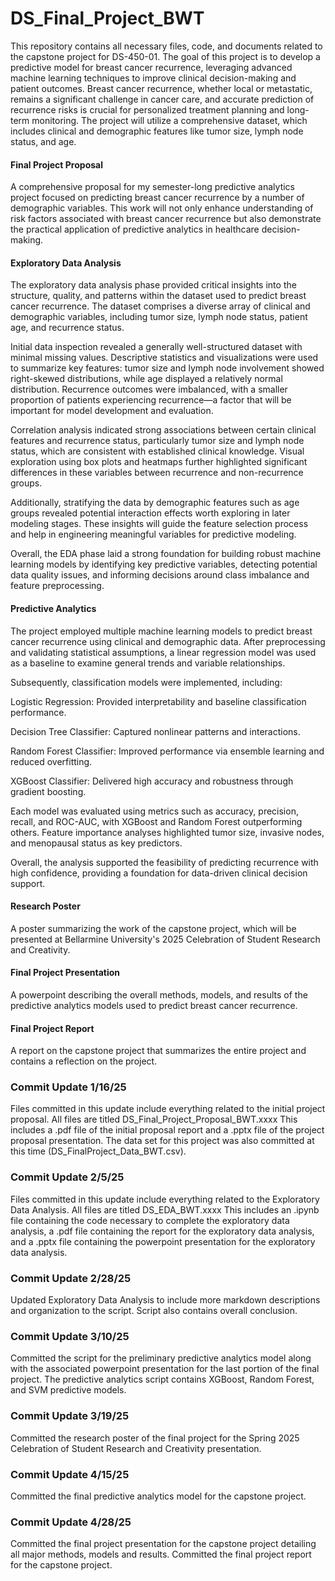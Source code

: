 # DS_Final_Project_BWT
This repository contains all necessary files, code, and documents related to the capstone project for DS-450-01.
The goal of this project is to develop a predictive model for breast cancer recurrence, leveraging advanced machine learning techniques to improve clinical decision-making and patient outcomes. Breast cancer recurrence, whether local or metastatic, remains a significant challenge in cancer care, and accurate prediction of recurrence risks is crucial for personalized treatment planning and long-term monitoring. The project will utilize a comprehensive dataset, which includes clinical and demographic features like tumor size, lymph node status, and age.

#### Final Project Proposal 
A comprehensive proposal for my semester-long predictive analytics project focused on predicting breast cancer recurrence by a number of demographic variables. This work will not only enhance understanding of risk factors associated with breast cancer recurrence but also demonstrate the practical application of predictive analytics in healthcare decision-making.

#### Exploratory Data Analysis
The exploratory data analysis phase provided critical insights into the structure, quality, and patterns within the dataset used to predict breast cancer recurrence. The dataset comprises a diverse array of clinical and demographic variables, including tumor size, lymph node status, patient age, and recurrence status.

Initial data inspection revealed a generally well-structured dataset with minimal missing values. Descriptive statistics and visualizations were used to summarize key features: tumor size and lymph node involvement showed right-skewed distributions, while age displayed a relatively normal distribution. Recurrence outcomes were imbalanced, with a smaller proportion of patients experiencing recurrence—a factor that will be important for model development and evaluation.

Correlation analysis indicated strong associations between certain clinical features and recurrence status, particularly tumor size and lymph node status, which are consistent with established clinical knowledge. Visual exploration using box plots and heatmaps further highlighted significant differences in these variables between recurrence and non-recurrence groups.

Additionally, stratifying the data by demographic features such as age groups revealed potential interaction effects worth exploring in later modeling stages. These insights will guide the feature selection process and help in engineering meaningful variables for predictive modeling.

Overall, the EDA phase laid a strong foundation for building robust machine learning models by identifying key predictive variables, detecting potential data quality issues, and informing decisions around class imbalance and feature preprocessing.

#### Predictive Analytics
The project employed multiple machine learning models to predict breast cancer recurrence using clinical and demographic data. After preprocessing and validating statistical assumptions, a linear regression model was used as a baseline to examine general trends and variable relationships.

Subsequently, classification models were implemented, including:

Logistic Regression: Provided interpretability and baseline classification performance.

Decision Tree Classifier: Captured nonlinear patterns and interactions.

Random Forest Classifier: Improved performance via ensemble learning and reduced overfitting.

XGBoost Classifier: Delivered high accuracy and robustness through gradient boosting.

Each model was evaluated using metrics such as accuracy, precision, recall, and ROC-AUC, with XGBoost and Random Forest outperforming others. Feature importance analyses highlighted tumor size, invasive nodes, and menopausal status as key predictors.

Overall, the analysis supported the feasibility of predicting recurrence with high confidence, providing a foundation for data-driven clinical decision support.

#### Research Poster
A poster summarizing the work of the capstone project, which will be presented at Bellarmine University's 2025 Celebration of Student Research and Creativity.

#### Final Project Presentation
A powerpoint describing the overall methods, models, and results of the predictive analytics models used to predict breast cancer recurrence.

#### Final Project Report
A report on the capstone project that summarizes the entire project and contains a reflection on the project.

### Commit Update 1/16/25
Files committed in this update include everything related to the initial project proposal. All files are titled DS_Final_Project_Proposal_BWT.xxxx This includes a .pdf file of the initial proposal report and a .pptx file of the project proposal presentation. The data set for this project was also committed at this time (DS_FinalProject_Data_BWT.csv).

### Commit Update 2/5/25
Files committed in this update include everything related to the Exploratory Data Analysis. All files are titled DS_EDA_BWT.xxxx This includes an .ipynb file containing the code necessary to complete the exploratory data analysis, a .pdf file containing the report for the exploratory data analysis, and a .pptx file containing the powerpoint presentation for the exploratory data analysis.

### Commit Update 2/28/25
Updated Exploratory Data Analysis to include more markdown descriptions and organization to the script. Script also contains overall conclusion.

### Commit Update 3/10/25
Committed the script for the preliminary predictive analytics model along with the associated powerpoint presentation for the last portion of the final project. The predictive analytics script contains XGBoost, Random Forest, and SVM predictive models.

### Commit Update 3/19/25
Committed the research poster of the final project for the Spring 2025 Celebration of Student Research and Creativity presentation.

### Commit Update 4/15/25
Committed the final predictive analytics model for the capstone project.

### Commit Update 4/28/25
Committed the final project presentation for the capstone project detailing all major methods, models and results.
Committed the final project report for the capstone project.
